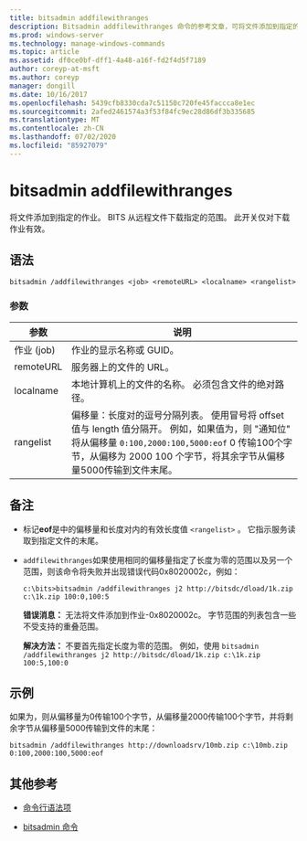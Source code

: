 ```yaml
---
title: bitsadmin addfilewithranges
description: Bitsadmin addfilewithranges 命令的参考文章，可将文件添加到指定的作业。 BITS 从远程文件下载指定的范围。
ms.prod: windows-server
ms.technology: manage-windows-commands
ms.topic: article
ms.assetid: df0ce0bf-dff1-4a48-a16f-fd2f4d5f7189
author: coreyp-at-msft
ms.author: coreyp
manager: dongill
ms.date: 10/16/2017
ms.openlocfilehash: 5439cfb8330cda7c51150c720fe45faccca8e1ec
ms.sourcegitcommit: 2afed2461574a3f53f84fc9ec28d86df3b335685
ms.translationtype: MT
ms.contentlocale: zh-CN
ms.lasthandoff: 07/02/2020
ms.locfileid: "85927079"
---
```

# <a name="bitsadmin-addfilewithranges"></a>bitsadmin addfilewithranges

将文件添加到指定的作业。 BITS 从远程文件下载指定的范围。 此开关仅对下载作业有效。

## <a name="syntax"></a>语法

```
bitsadmin /addfilewithranges <job> <remoteURL> <localname> <rangelist>
```

### <a name="parameters"></a>参数

| 参数 | 说明 |
| --------- | ----------- |
| 作业 (job) | 作业的显示名称或 GUID。 |
| remoteURL | 服务器上的文件的 URL。 |
| localname | 本地计算机上的文件的名称。 必须包含文件的绝对路径。 |
| rangelist | 偏移量：长度对的逗号分隔列表。 使用冒号将 offset 值与 length 值分隔开。 例如，如果值为，则 "通知位" 将从偏移量 `0:100,2000:100,5000:eof` 0 传输100个字节，从偏移为 2000 100 个字节，将其余字节从偏移量5000传输到文件末尾。 |

## <a name="remarks"></a>备注

- 标记**eof**是中的偏移量和长度对内的有效长度值 `<rangelist>` 。 它指示服务读取到指定文件的末尾。

- `addfilewithranges`如果使用相同的偏移量指定了长度为零的范围以及另一个范围，则该命令将失败并出现错误代码0x8020002c，例如：

    `c:\bits>bitsadmin /addfilewithranges j2 http://bitsdc/dload/1k.zip c:\1k.zip 100:0,100:5`

    **错误消息：** 无法将文件添加到作业-0x8020002c。 字节范围的列表包含一些不受支持的重叠范围。

    **解决方法：** 不要首先指定长度为零的范围。 例如，使用 `bitsadmin /addfilewithranges j2 http://bitsdc/dload/1k.zip c:\1k.zip 100:5,100:0`

## <a name="examples"></a>示例

如果为，则从偏移量为0传输100个字节，从偏移量2000传输100个字节，并将剩余字节从偏移量5000传输到文件的末尾：

```
bitsadmin /addfilewithranges http://downloadsrv/10mb.zip c:\10mb.zip 0:100,2000:100,5000:eof
```

## <a name="additional-references"></a>其他参考

- [命令行语法项](command-line-syntax-key.md)

- [bitsadmin 命令](bitsadmin.md)
